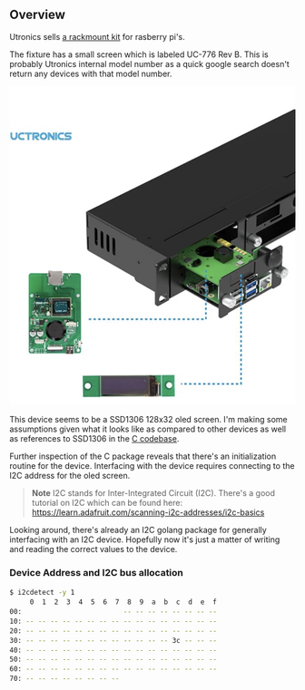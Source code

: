 ## Overview

Utronics sells [a rackmount kit](https://www.amazon.com/UCTRONICS-Raspberry-Rackmount-Functionality-Compatible/dp/B09V1DH7VS) for rasberry pi's.  

The fixture has a small screen which is labeled UC-776 Rev B.  This is probably Utronics internal model number as a quick google search doesn't return any devices with that model number.

![Screen](images/screen.png)

This device seems to be a SSD1306 128x32 oled screen.  I'm making some assumptions given what it looks like as compared to other devices
as well as references to SSD1306 in the [C codebase](https://github.com/UCTRONICS/U6143_ssd1306/blob/master/C/ssd1306_i2c.c#L24C13-L24C13). 

Further inspection of the C package reveals that there's an initialization routine for the device.  Interfacing with the 
device requires connecting to the I2C address for the oled screen.  

> **Note** I2C stands for Inter-Integrated Circuit (I2C).
> There's a good tutorial on I2C which can be found here: https://learn.adafruit.com/scanning-i2c-addresses/i2c-basics

Looking around, there's already an I2C golang package for generally interfacing with an I2C device.  Hopefully
now it's just a matter of writing and reading the correct values to the device. 

### Device Address and I2C bus allocation

```bash
$ i2cdetect -y 1
     0  1  2  3  4  5  6  7  8  9  a  b  c  d  e  f
00:                         -- -- -- -- -- -- -- --
10: -- -- -- -- -- -- -- -- -- -- -- -- -- -- -- --
20: -- -- -- -- -- -- -- -- -- -- -- -- -- -- -- --
30: -- -- -- -- -- -- -- -- -- -- -- -- 3c -- -- --
40: -- -- -- -- -- -- -- -- -- -- -- -- -- -- -- --
50: -- -- -- -- -- -- -- -- -- -- -- -- -- -- -- --
60: -- -- -- -- -- -- -- -- -- -- -- -- -- -- -- --
70: -- -- -- -- -- -- -- --
```

